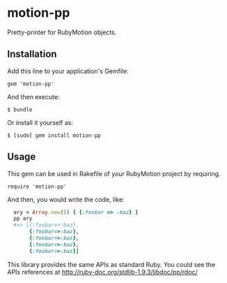 # motion-pp

Pretty-printer for RubyMotion objects.

## Installation

Add this line to your application's Gemfile:

    gem 'motion-pp'

And then execute:

    $ bundle

Or install it yourself as:

    $ [sudo] gem install motion-pp

## Usage


This gem can be used in Rakefile of your RubyMotion project by requiring.

    require 'motion-pp'


And then, you would write the code, like:

```ruby
  ary = Array.new(5) { {:foobar => :baz} }
  pp ary
  #=> [{:foobar=>:baz},
       {:foobar=>:baz},
       {:foobar=>:baz},
       {:foobar=>:baz},
       {:foobar=>:baz}]
```

This library provides the same APIs as standard Ruby. You could see the APIs references at http://ruby-doc.org/stdlib-1.9.3/libdoc/pp/rdoc/
